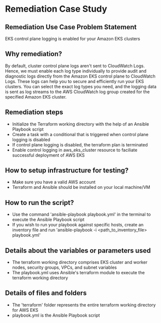 # Remediation Case Study
## Remediation Use Case Problem Statement
EKS control plane logging is enabled for your Amazon EKS clusters

## Why remediation?
By default, cluster control plane logs aren't sent to CloudWatch Logs. Hence, we must enable each log type individually to provide audit and diagnostic logs directly from the Amazon EKS control plane to CloudWatch Logs. These logs can help you to secure and efficiently run your EKS clusters. You can select the exact log types you need, and the logging data is sent as log streams to the AWS CloudWatch log group created for the specified Amazon EKS cluster.

## Remediation steps
- Initialize the Terraform working directory with the help of an Ansible Playbook script
- Create a task with a conditional that is triggered when control plane logging is disabled
- If control plane logging is disabled, the terraform plan is terminated
- Enable control logging in aws_eks_cluster resource to faciliate successful deployment of AWS EKS

## How to setup infrastructure for testing?
- Make sure you have a valid AWS account
- Terraform and Ansible should be installed on your local machine/VM

## How to run the script?
- Use the command 'ansible-playbook playbook.yml' in the terminal to execute the Ansible Playbook script
- If you wish to run your playbook against specific hosts, create an inventory file and run 'ansible-playbook -i <path_to_inventory_file> playbook.yml'

## Details about the variables or parameters used
- The terraform working directory comprises EKS cluster and worker nodes, security groups, VPCs, and subnet variables
- The playbook.yml uses Ansible's terraform module to execute the terraform working directory

## Details of files and folders
- The 'terraform' folder represents the entire terraform working directory for AWS EKS
- playbook.yml is the Ansible Playbook script
